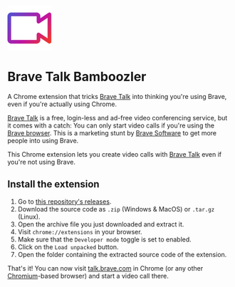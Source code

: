 
<img src="./assets/icon.svg" alt="icon of Brave Talk Bamboozler" width="100" height="100" />

# Brave Talk Bamboozler

A Chrome extension that tricks [Brave Talk](https://talk.brave.com) into thinking you're using Brave, even if you're actually using Chrome.

[Brave Talk](https://talk.brave.com) is a free, login-less and ad-free video conferencing service, but it comes with a catch: You can only start video calls if you're using the [Brave browser](https://brave.com/download/). This is a marketing stunt by [Brave Software](https://brave.com) to get more people into using Brave.

This Chrome extension lets you create video calls with [Brave Talk](https://talk.brave.com) even if you're not using Brave.

## Install the extension

1. Go to [this repository's releases](https://github.com/BenjaminAster/Brave-Talk-Bamboozler/releases).
1. Download the source code as `.zip` (Windows & MacOS) or `.tar.gz` (Linux).
1. Open the archive file you just downloaded and extract it.
1. Visit `chrome://extensions` in your browser.
1. Make sure that the `Developer mode` toggle is set to enabled.
1. Click on the `Load unpacked` button.
1. Open the folder containing the extracted source code of the extension.

That's it! You can now visit [talk.brave.com](https://talk.brave.com) in Chrome (or any other [Chromium](https://www.chromium.org/Home/)-based browser) and start a video call there.
